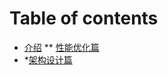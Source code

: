 # Table of contents

* [介绍](README.md)
** [性能优化篇](performance.md)
* *[架构设计篇](di-er-jie-you-shi-yi-ge-ce-shi.md)

